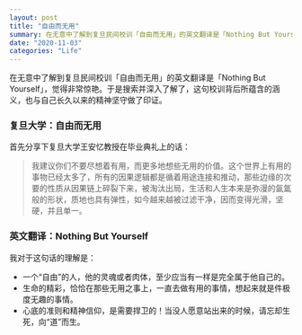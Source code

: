 ```yaml
---
layout: post
title: "自由而无用"
summary: 在无意中了解到复旦民间校训「自由而无用」的英文翻译是「Nothing But Yourself」，觉得非常惊艳。于是搜索并深入了解了，这句校训背后所蕴含的涵义，也与自己长久以来的精神坚守做了印证。
date: "2020-11-03"
categories: "Life"
---
```


在无意中了解到复旦民间校训「自由而无用」的英文翻译是「Nothing But Yourself」，觉得非常惊艳。于是搜索并深入了解了，这句校训背后所蕴含的涵义，也与自己长久以来的精神坚守做了印证。

### 复旦大学：自由而无用

首先分享下复旦大学王安忆教授在毕业典礼上的话：

> 我建议你们不要尽想着有用，而更多地想些无用的价值。这个世界上有用的事物已经太多了，所有的因果逻辑都是循着用途连接和推动，那些边缘的次要的性质从因果链上碎裂下来，被淘汰出局，生活和人生本来是弥漫的氤氲般的形状，质地也具有弹性，如今越来越被过滤干净，因而变得光滑，坚硬，并且单一。

### 英文翻译：Nothing But Yourself

我对于这句话的理解是：

- 一个“自由”的人，他的灵魂或者肉体，至少应当有一样是完全属于他自己的。
- 生命的精彩，恰恰在那些无用之事上，一直去做有用的事情，想起来就是件极度无趣的事情。
- 心底的准则和精神信仰，是需要捍卫的！当没人愿意站出来的时候，请忘却生死，向“道”而生。

